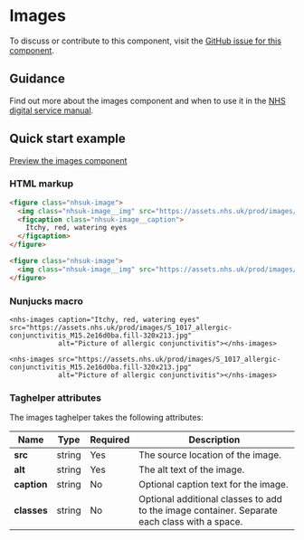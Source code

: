 ﻿# Images

To discuss or contribute to this component, visit the [GitHub issue for this component]().

## Guidance

Find out more about the images component and when to use it in the [NHS digital service manual](https://beta.nhs.uk/service-manual/styles-components-patterns/images).

## Quick start example

[Preview the images component](https://dotnetcorefelpoc.azurewebsites.net/components/images)

### HTML markup

```html
<figure class="nhsuk-image">
  <img class="nhsuk-image__img" src="https://assets.nhs.uk/prod/images/S_1017_allergic-conjunctivitis_M15.2e16d0ba.fill-320x213.jpg" alt="Picture of allergic conjunctivitis">
  <figcaption class="nhsuk-image__caption">
    Itchy, red, watering eyes
  </figcaption>
</figure>

<figure class="nhsuk-image">
  <img class="nhsuk-image__img" src="https://assets.nhs.uk/prod/images/S_1017_allergic-conjunctivitis_M15.2e16d0ba.fill-320x213.jpg" alt="Picture of allergic conjunctivitis">
</figure>
```

### Nunjucks macro

```
<nhs-images caption="Itchy, red, watering eyes" src="https://assets.nhs.uk/prod/images/S_1017_allergic-conjunctivitis_M15.2e16d0ba.fill-320x213.jpg"
            alt="Picture of allergic conjunctivitis"></nhs-images>

<nhs-images src="https://assets.nhs.uk/prod/images/S_1017_allergic-conjunctivitis_M15.2e16d0ba.fill-320x213.jpg"
            alt="Picture of allergic conjunctivitis"></nhs-images>
```

### Taghelper attributes

The images taghelper takes the following attributes:

| Name                    | Type     | Required  | Description             |
| ------------------------|----------|-----------|-------------------------|
| **src**                 | string   | Yes       | The source location of the image. |
| **alt**                 | string   | Yes       | The alt text of the image. |
| **caption**             | string   | No        | Optional caption text for the image. |
| **classes**             | string   | No        | Optional additional classes to add to the image container. Separate each class with a space. |
